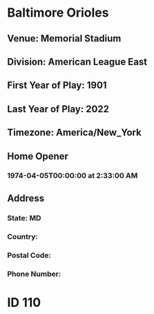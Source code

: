 # Baltimore Orioles
## Venue: Memorial Stadium
## Division: American League East
## First Year of Play: 1901
## Last Year of Play: 2022
## Timezone: America/New_York
## Home Opener
### 1974-04-05T00:00:00 at 2:33:00 AM
## Address
### 
### State: MD
### Country: 
### Postal Code: 
### Phone Number: 
# ID 110